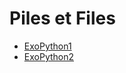 # Piles et Files

* [ExoPython1](https://github.com/thfruchart/tnsi/blob/main/07/ExoPython1.ipynb)
* [ExoPython2](https://github.com/thfruchart/tnsi/blob/main/07/ExoPython2.ipynb)
